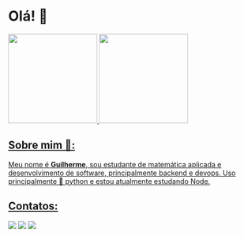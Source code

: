 # Olá! 🐙

<div>
<a href="https://github.com/Guiouza">
<img loading="lazy" height="180em" src="https://github-readme-stats.vercel.app/api/top-langs/?username=Guiouza&layout=compact&langs_count=7&theme=dracula"/>
<img loading="lazy" height="180em" src="https://github-readme-stats.vercel.app/api?username=Guiouza&show_icons=true&theme=dracula&include_all_commits=true&count_private=true"/>
</div>

## Sobre mim 🩻:
Meu nome é **Guilherme**, sou estudante de matemática aplicada e desenvolvimento de software, principalmente backend e devops.
Uso principalmente 🐍 python e estou atualmente estudando Node.

## Contatos:
<div>
<a href="https://www.instagram.com/guilhermeneghin/" target="_blank"><img loading="lazy" src="https://img.shields.io/badge/-Instagram-%23E4405F?style=for-the-badge&logo=instagram&logoColor=white" target="_blank"></a>
<a href = "mailto:guilherme.meneghinsouza@gmail.com"><img loading="lazy" src="https://img.shields.io/badge/Gmail-D14836?style=for-the-badge&logo=gmail&logoColor=white" target="_blank"></a>
<a href="https://www.linkedin.com/in/guilherme-meneghin-de-souza-7379b4267/" target="_blank"><img loading="lazy" src="https://img.shields.io/badge/-LinkedIn-%230077B5?style=for-the-badge&logo=linkedin&logoColor=white" target="_blank"></a>   
</div>

